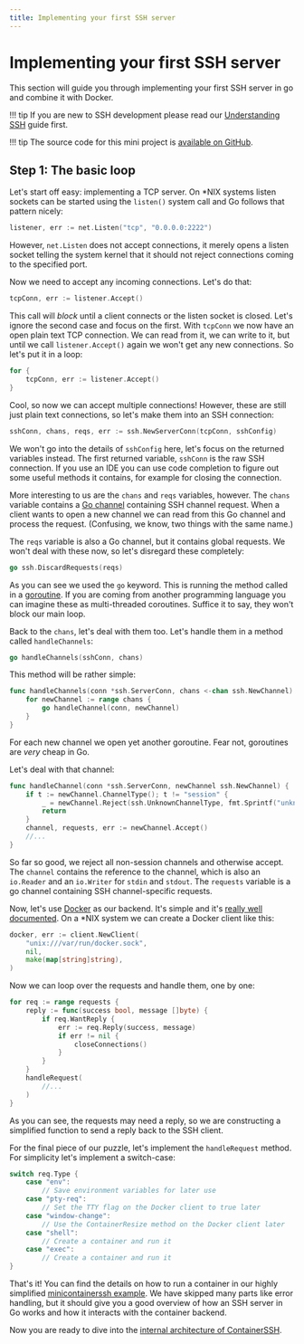 ```yaml
---
title: Implementing your first SSH server
---
```


<h1>Implementing your first SSH server</h1>

This section will guide you through implementing your first SSH server in go and combine it with Docker.

!!! tip
    If you are new to SSH development please read our [Understanding SSH](ssh.md) guide first.

!!! tip
    The source code for this mini project is [available on GitHub](https://github.com/ContainerSSH/minicontainerssh/blob/master/main.go).
    
## Step 1: The basic loop

Let's start off easy: implementing a TCP server. On *NIX systems listen sockets can be started using the `listen()` system call and Go follows that pattern nicely:

```go
listener, err := net.Listen("tcp", "0.0.0.0:2222")
```

However, `net.Listen` does not accept connections, it merely opens a listen socket telling the system kernel that it should not reject connections coming to the specified port.

Now we need to accept any incoming connections. Let's do that:

```go
tcpConn, err := listener.Accept()
```

This call will *block* until a client connects or the listen socket is closed. Let's ignore the second case and focus on the first. With `tcpConn` we now have an open plain text TCP connection. We can read from it, we can write to it, but until we call `listener.Accept()` again we won't get any new connections. So let's put it in a loop:

```go
for {
    tcpConn, err := listener.Accept()
}
```

Cool, so now we can accept multiple connections! However, these are still just plain text connections, so let's make them into an SSH connection:

```go
sshConn, chans, reqs, err := ssh.NewServerConn(tcpConn, sshConfig)
```

We won't go into the details of `sshConfig` here, let's focus on the returned variables instead. The first returned variable, `sshConn` is the raw SSH connection. If you use an IDE you can use code completion to figure out some useful methods it contains, for example for closing the connection.

More interesting to us are the `chans` and `reqs` variables, however. The `chans` variable contains a [Go channel](https://gobyexample.com/channels) containing SSH channel request. When a client wants to open a new channel we can read from this Go channel and process the request. (Confusing, we know, two things with the same name.)

The `reqs` variable is also a Go channel, but it contains global requests. We won't deal with these now, so let's disregard these completely:

```go
go ssh.DiscardRequests(reqs)
```

As you can see we used the `go` keyword. This is running the method called in a [goroutine](https://gobyexample.com/goroutines). If you are coming from another programming language you can imagine these as multi-threaded coroutines. Suffice it to say, they won't block our main loop.

Back to the `chans`, let's deal with them too. Let's handle them in a method called `handleChannels`:

```go
go handleChannels(sshConn, chans)
```

This method will be rather simple:

```go
func handleChannels(conn *ssh.ServerConn, chans <-chan ssh.NewChannel) {
	for newChannel := range chans {
		go handleChannel(conn, newChannel)
	}
}
```

For each new channel we open yet another goroutine. Fear not, goroutines are *very* cheap in Go.

Let's deal with that channel:

```go
func handleChannel(conn *ssh.ServerConn, newChannel ssh.NewChannel) {
	if t := newChannel.ChannelType(); t != "session" {
		_ = newChannel.Reject(ssh.UnknownChannelType, fmt.Sprintf("unknown channel type: %s", t))
		return
	}
    channel, requests, err := newChannel.Accept()
    //...
}
```

So far so good, we reject all non-session channels and otherwise accept. The `channel` contains the reference to the channel, which is also an `io.Reader` and an `io.Writer` for `stdin` and `stdout`. The `requests` variable is a go channel containing SSH channel-specific requests.

Now, let's use [Docker](https://docker.io) as our backend. It's simple and it's [really well documented](https://docs.docker.com/engine/api/v1.40/). On a *NIX system we can create a Docker client like this:

```go
docker, err := client.NewClient(
    "unix:///var/run/docker.sock",
    nil,
    make(map[string]string),
)
```

Now we can loop over the requests and handle them, one by one:

```go
for req := range requests {
    reply := func(success bool, message []byte) {
        if req.WantReply {
            err := req.Reply(success, message)
            if err != nil {
                closeConnections()
            }
        }
    }
    handleRequest(
        //...
    )
}
```

As you can see, the requests may need a reply, so we are constructing a simplified function to send a reply back to the SSH client.

For the final piece of our puzzle, let's implement the `handleRequest` method. For simplicity let's implement a switch-case:

```go
switch req.Type {
    case "env":
        // Save environment variables for later use
    case "pty-req":
        // Set the TTY flag on the Docker client to true later
    case "window-change":
        // Use the ContainerResize method on the Docker client later
    case "shell":
        // Create a container and run it
    case "exec":
        // Create a container and run it
}
```

That's it! You can find the details on how to run a container in our highly simplified [minicontainerssh example](https://github.com/ContainerSSH/minicontainerssh/blob/master/main.go). We have skipped many parts like error handling, but it should give you a good overview of how an SSH server in Go works and how it interacts with the container backend.

Now you are ready to dive into the [internal architecture of ContainerSSH](internal-architecture.md). 